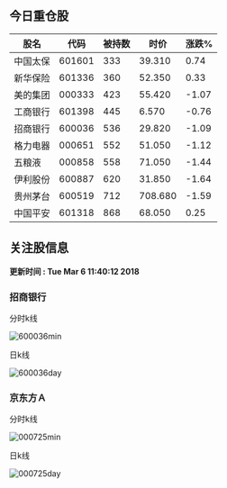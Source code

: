 
## 今日重仓股 

|股名|代码|被持数|时价|涨跌%|
|---|---|---|---|---|
|中国太保|601601|333|39.310|0.74|
|新华保险|601336|360|52.350|0.33|
|美的集团|000333|423|55.420|-1.07|
|工商银行|601398|445|6.570|-0.76|
|招商银行|600036|536|29.820|-1.09|
|格力电器|000651|552|51.050|-1.12|
|五粮液|000858|558|71.050|-1.44|
|伊利股份|600887|620|31.850|-1.64|
|贵州茅台|600519|712|708.680|-1.59|
|中国平安|601318|868|68.050|0.25|

## 关注股信息
**更新时间 : Tue Mar  6 11:40:12 2018**
### 招商银行 
分时k线

![600036min](http://image.sinajs.cn/newchart/min/n/sh600036.gif)

日k线

![600036day](http://image.sinajs.cn/newchart/daily/n/sh600036.gif)

### 京东方Ａ 
分时k线

![000725min](http://image.sinajs.cn/newchart/min/n/sz000725.gif)

日k线

![000725day](http://image.sinajs.cn/newchart/daily/n/sz000725.gif)
